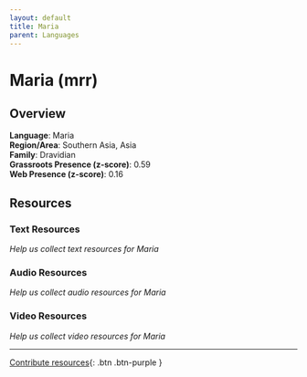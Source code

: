 ```yaml
---
layout: default
title: Maria
parent: Languages
---
```


# Maria (mrr)

## Overview

**Language**: Maria  
**Region/Area**: Southern Asia, Asia  
**Family**: Dravidian  
**Grassroots Presence (z-score)**: 0.59  
**Web Presence (z-score)**: 0.16  

## Resources

### Text Resources
*Help us collect text resources for Maria*

### Audio Resources
*Help us collect audio resources for Maria*

### Video Resources
*Help us collect video resources for Maria*

---

[Contribute resources](https://forms.office.com/e/1SfLJx3u1r){: .btn .btn-purple }
